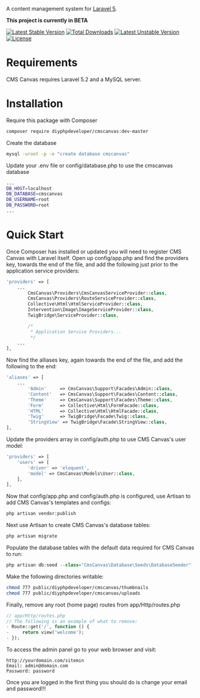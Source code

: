 A content management system for [Laravel 5](http://laravel.com/).

**This project is currently in BETA**

[![Latest Stable Version](https://poser.pugx.org/diyphpdeveloper/cmscanvas/v/stable)](https://packagist.org/packages/diyphpdeveloper/cmscanvas)
[![Total Downloads](https://poser.pugx.org/diyphpdeveloper/cmscanvas/downloads)](https://packagist.org/packages/diyphpdeveloper/cmscanvas)
[![Latest Unstable Version](https://poser.pugx.org/diyphpdeveloper/cmscanvas/v/unstable)](https://packagist.org/packages/diyphpdeveloper/cmscanvas)
[![License](https://poser.pugx.org/diyphpdeveloper/cmscanvas/license)](https://packagist.org/packages/diyphpdeveloper/cmscanvas)

# Requirements

CMS Canvas requires Laravel 5.2 and a MySQL server.

# Installation

Require this package with Composer

```bash
composer require diyphpdeveloper/cmscanvas:dev-master
```

Create the database

```bash
mysql -uroot -p -e "create database cmscanvas"
```

Update your .env file or config/database.php to use the cmscanvas database

```bash
...
DB_HOST=localhost
DB_DATABASE=cmscanvas
DB_USERNAME=root
DB_PASSWORD=root
...
```

# Quick Start

Once Composer has installed or updated you will need to register CMS Canvas with Laravel itself. Open up config/app.php and find the providers key, towards the end of the file, and add the following just prior to the application service providers:

```php
'providers' => [
    ...
        CmsCanvas\Providers\CmsCanvasServiceProvider::class,
        CmsCanvas\Providers\RouteServiceProvider::class,
        Collective\Html\HtmlServiceProvider::class,
        Intervention\Image\ImageServiceProvider::class,
        TwigBridge\ServiceProvider::class,

        /*
         * Application Service Providers...
         */
    ...
],
```

Now find the alliases key, again towards the end of the file, and add the following to the end:

```php
'aliases' => [
    ... 
        'Admin'     => CmsCanvas\Support\Facades\Admin::class,
        'Content'   => CmsCanvas\Support\Facades\Content::class,
        'Theme'     => CmsCanvas\Support\Facades\Theme::class,
        'Form'      => Collective\Html\FormFacade::class,
        'HTML'      => Collective\Html\HtmlFacade::class,
        'Twig'      => TwigBridge\Facade\Twig::class,
        'StringView' => TwigBridge\Facade\StringView::class,
],
```

Update the providers array in config/auth.php to use CMS Canvas's user model:

```php
'providers' => [
    'users' => [
        'driver' => 'eloquent',
        'model' => CmsCanvas\Models\User::class,
    ],
],
```

Now that config/app.php and config/auth.php is configured, use Artisan to add CMS Canvas's templates and configs:

```php
php artisan vendor:publish
```

Next use Artisan to create CMS Canvas's database tables:

```php
php artisan migrate
```

Populate the database tables with the default data required for CMS Canvas to run:

```php
php artisan db:seed --class="CmsCanvas\Database\Seeds\DatabaseSeeder"
```

Make the following directories writable:

```bash
chmod 777 public/diyphpdeveloper/cmscanvas/thumbnails
chmod 777 public/diyphpdeveloper/cmscanvas/uploads
```

Finally, remove any root (home page) routes from app/Http/routes.php

```php
// app/Http/routes.php
// The following is an example of what to remove:
- Route::get('/', function () {
-     return view('welcome');
- });
```

To access the admin panel go to your web browser and visit:

```
http://yourdomain.com/sitemin
Email: admin@domain.com
Password: password

```

Once you are logged in the first thing you should do is change your email and password!!!
